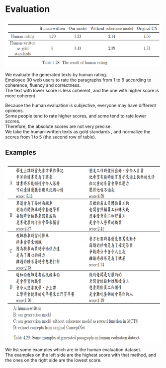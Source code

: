 # Evaluation

<p align="center">
  <img width="600" height="150" src="./evaluation_generation_model.png">
</p>

We evaluate the generated texts by human rating.  
Employee 30 web users to rate the paragraphs from 1 to 6 according to coherence, fluency and correctness.  
The text with lower score is less coherent, and the one with higher score is more coherent.  

Because the human evaluation is subjective, everyone may have different opinions.  
Some people tend to rate higher scores, and some tend to rate lower scores.  
Therefore, the absolute scores are not very precise.  
We take the human-written texts as gold standards , and normalize the scores from 1 to 5 (the second row of table).  

## Examples

<p align="center">
  <img width="710" height="580" src="./evaluation_generated_paragraphs.png">
</p>

We list some examples which are in the human evaluation dataset.  
The examples on the left side are the highest score with that method, and the ones on the right side are the lowest score.
